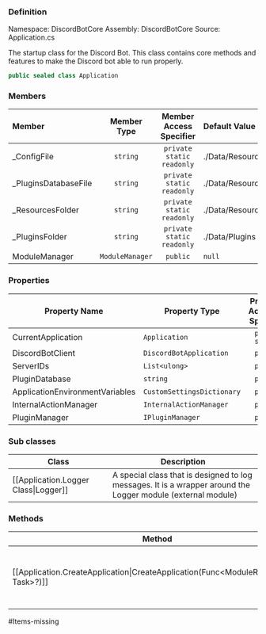 ### Definition

Namespace: DiscordBotCore
Assembly: DiscordBotCore
Source: Application.cs

The startup class for the Discord Bot.
This class contains core methods and features to make the Discord bot able to run properly.

```cs
public sealed class Application
```

### Members

| Member               |   Member Type   |  Member Access Specifier  | Default Value                 |
| :------------------- | :-------------: | :-----------------------: | :---------------------------- |
| _ConfigFile          |    `string`     | `private static readonly` | ./Data/Resources/config.json  |
| _PluginsDatabaseFile |    `string`     | `private static readonly` | ./Data/Resources/plugins.json |
| _ResourcesFolder     |    `string`     | `private static readonly` | ./Data/Resources              |
| _PluginsFolder       |    `string`     | `private static readonly` | ./Data/Plugins                |
| ModuleManager        | `ModuleManager` |         `public`          | `null`                        |

### Properties

| Property Name                   | Property Type              | Property Accessor Specifier | GET Type | SET Type  |
| ------------------------------- | -------------------------- | :-------------------------: | :------: | :-------: |
| CurrentApplication              | `Application`              |       `public static`       | `public` | `private` |
| DiscordBotClient                | `DiscordBotApplication`    |          `public`           | `public` | `public`  |
| ServerIDs                       | `List<ulong>`              |          `public`           | `public` |     -     |
| PluginDatabase                  | `string`                   |          `public`           | `public` |     -     |
| ApplicationEnvironmentVariables | `CustomSettingsDictionary` |          `public`           | `public` | `private` |
| InternalActionManager           | `InternalActionManager`    |          `public`           | `public` | `private` |
| PluginManager                   | `IPluginManager`           |          `public`           | `public` | `private` |

### Sub classes

| Class                                | Description                                                                                                  |
| ------------------------------------ | ------------------------------------------------------------------------------------------------------------ |
| [[Application.Logger Class\|Logger]] | A special class that is designed to log messages. It is a wrapper around the Logger module (external module) |

### Methods


| Method                                                                               | Description                                                  |
| ------------------------------------------------------------------------------------ | ------------------------------------------------------------ |
| [[Application.CreateApplication\|CreateApplication(Func<ModuleRequirement, Task>?)]] | This method is used to create and initialize an Application. |

#Items-missing